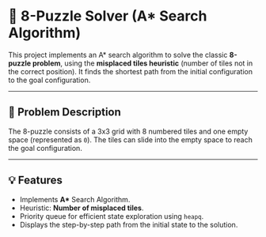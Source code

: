 # 🧩 8-Puzzle Solver (A* Search Algorithm)

This project implements an A* search algorithm to solve the classic **8-puzzle problem**, using the **misplaced tiles heuristic** (number of tiles not in the correct position). It finds the shortest path from the initial configuration to the goal configuration.

---

## 📌 Problem Description

The 8-puzzle consists of a 3x3 grid with 8 numbered tiles and one empty space (represented as `0`). The tiles can slide into the empty space to reach the goal configuration.

---

## 💡 Features

- Implements **A\*** Search Algorithm.
- Heuristic: **Number of misplaced tiles**.
- Priority queue for efficient state exploration using `heapq`.
- Displays the step-by-step path from the initial state to the solution.



